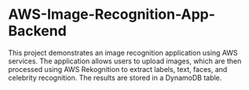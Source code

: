 # AWS-Image-Recognition-App-Backend
This project demonstrates an image recognition application using AWS services. The application allows users to upload images, which are then processed using AWS Rekognition to extract labels, text, faces, and celebrity recognition. The results are stored in a DynamoDB table.
